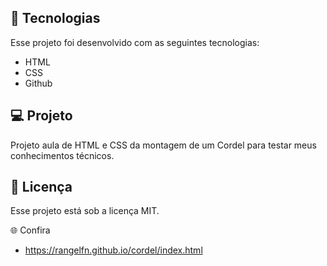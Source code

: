 ## 🚀 Tecnologias

Esse projeto foi desenvolvido com as seguintes tecnologias:

- HTML
- CSS
- Github

## 💻 Projeto

Projeto aula de HTML e CSS da montagem de um Cordel para testar meus conhecimentos técnicos.

## 📝 Licença

Esse projeto está sob a licença MIT.

🌐 Confira
- https://rangelfn.github.io/cordel/index.html
